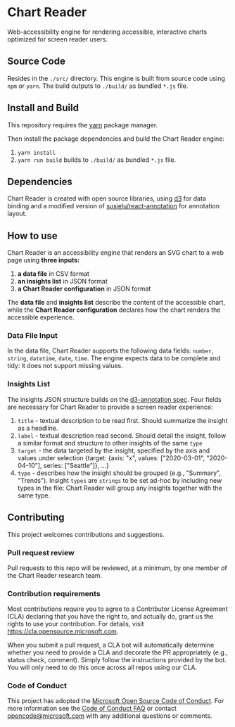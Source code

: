 # Chart Reader

Web-accessibility engine for rendering accessible, interactive charts optimized for screen reader users.

## Source Code

Resides in the `./src/` directory. This engine is built from source code using `npm` or `yarn`. The build outputs to `./build/` as bundled `*.js` file.

## Install and Build

This repository requires the [yarn](https://classic.yarnpkg.com/en/docs/install) package manager.


Then install the package dependencies and build the Chart Reader engine:

1. `yarn install`
2. `yarn run build` builds to `./build/` as bundled `*.js` file.

## Dependencies

Chart Reader is created with open source libraries, using [d3](https://github.com/d3/d3) for data binding and a modified version of [susielu/react-annotation](https://github.com/susielu/react-annotation) for annotation layout.

## How to use

Chart Reader is an accessibility engine that renders an SVG chart to a web page using __three inputs:__

1. __a data file__ in CSV format 
2. __an insights list__ in JSON format
3. __a Chart Reader configuration__ in JSON format

The __data file__ and __insights list__ describe the content of the accessible chart, while the __Chart Reader configuration__ declares how the chart renders the accessible experience.

### Data File Input
In the data file, Chart Reader supports the following data fields: ``number``, ``string``, ``datetime``, ``date``, ``time``.
The engine expects data to be complete and tidy: it does not support missing values.

### Insights List
The insights JSON structure builds on the [d3-annotation spec](https://react-annotation.susielu.com/).
Four fields are necessary for Chart Reader to provide a screen reader experience: 
1. `title` - textual description to be read first. Should summarize the insight as a headline.
2. ``label`` - textual description read second. Should detail the insight, follow a similar format and structure to other insights of the same ``type``
3. ``target`` - the data targeted by the insight, specified by the axis and values under selection
    {target: {axis: "x", values: ["2020-03-01", "2020-04-10"], series: ["Seattle"]}, ...}
4. ``type`` - describes how the insight should be grouped (e.g., "Summary", "Trends"). Insight ``types`` are ``strings`` to be set ad-hoc by including new types in the file: Chart Reader will group any insights together with the same type.


## Contributing

This project welcomes contributions and suggestions.

### Pull request review

Pull requests to this repo will be reviewed, at a minimum, by one member of the Chart Reader research team.

### Contribution requirements

Most contributions require you to agree to a
Contributor License Agreement (CLA) declaring that you have the right to, and actually do, grant us
the rights to use your contribution. For details, visit https://cla.opensource.microsoft.com.

When you submit a pull request, a CLA bot will automatically determine whether you need to provide
a CLA and decorate the PR appropriately (e.g., status check, comment). Simply follow the instructions
provided by the bot. You will only need to do this once across all repos using our CLA.

### Code of Conduct

This project has adopted the [Microsoft Open Source Code of Conduct](https://opensource.microsoft.com/codeofconduct/).
For more information see the [Code of Conduct FAQ](https://opensource.microsoft.com/codeofconduct/faq/) or
contact [opencode@microsoft.com](mailto:opencode@microsoft.com) with any additional questions or comments.